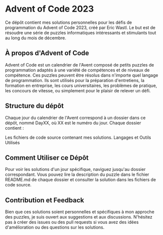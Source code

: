 # Advent of Code 2023
Ce dépôt contient mes solutions personnelles pour les défis de programmation du Advent of Code 2023, créé par Eric Wastl. Le but est de résoudre une série de puzzles informatiques intéressants et stimulants tout au long du mois de décembre.

## À propos d'Advent of Code
Advent of Code est un calendrier de l'Avent composé de petits puzzles de programmation adaptés à une variété de compétences et de niveaux de compétence. Ces puzzles peuvent être résolus dans n'importe quel langage de programmation. Ils sont utilisés pour la préparation d'entretiens, la formation en entreprise, les cours universitaires, les problèmes de pratique, les concours de vitesse, ou simplement pour le plaisir de relever un défi.

## Structure du dépôt
Chaque jour du calendrier de l'Avent correspond à un dossier dans ce dépôt, nommé DayXX, où XX est le numéro du jour. Chaque dossier contient :

Les fichiers de code source contenant mes solutions.
Langages et Outils Utilisés

## Comment Utiliser ce Dépôt
Pour voir les solutions d'un jour spécifique, naviguez jusqu'au dossier correspondant. Vous pouvez lire la description du puzzle dans le fichier README.md de chaque dossier et consulter la solution dans les fichiers de code source.

## Contribution et Feedback
Bien que ces solutions soient personnelles et spécifiques à mon approche des puzzles, je suis ouvert aux suggestions et aux discussions. N'hésitez pas à créer des issues ou des pull requests si vous avez des idées d'amélioration ou des questions sur les solutions.



